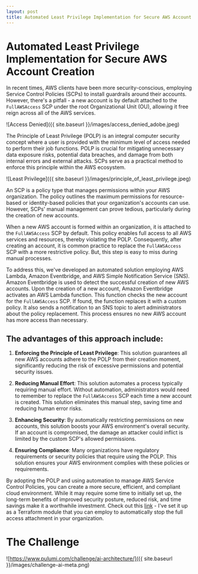 ```yaml
---
layout: post
title: Automated Least Privilege Implementation for Secure AWS Account Creation
---
```


# Automated Least Privilege Implementation for Secure AWS Account Creation

In recent times, AWS clients have been more security-conscious, employing Service Control Policies (SCPs) to install guardrails around their accounts. However, there's a pitfall - a new account is by default attached to the `FullAWSAccess` SCP under the root Organizational Unit (OU), allowing it free reign across all of the AWS services.

![Access Denied]({{ site.baseurl }}/images/access_denied_adobe.jpeg)

The Principle of Least Privilege (POLP) is an integral computer security concept where a user is provided with the minimum level of access needed to perform their job functions. POLP is crucial for mitigating unnecessary data exposure risks, potential data breaches, and damage from both internal errors and external attacks. SCPs serve as a practical method to enforce this principle within the AWS ecosystem.

![Least Privilege]({{ site.baseurl }}/images/principle_of_least_privilege.jpeg)

An SCP is a policy type that manages permissions within your AWS organization. The policy outlines the maximum permissions for resource-based or identity-based policies that your organization's accounts can use. However, SCPs' manual management can prove tedious, particularly during the creation of new accounts.

When a new AWS account is formed within an organization, it is attached to the `FullAWSAccess` SCP by default. This policy enables full access to all AWS services and resources, thereby violating the POLP. Consequently, after creating an account, it is common practice to replace the `FullAWSAccess` SCP with a more restrictive policy. But, this step is easy to miss during manual processes.

To address this, we've developed an automated solution employing AWS Lambda, Amazon Eventbridge, and AWS Simple Notification Service (SNS). Amazon Eventbridge is used to detect the successful creation of new AWS accounts. Upon the creation of a new account, Amazon Eventbridge activates an AWS Lambda function. This function checks the new account for the `FullAWSAccess` SCP. If found, the function replaces it with a custom policy. It also sends a notification to an SNS topic to alert administrators about the policy replacement. This process ensures no new AWS account has more access than necessary.

## The advantages of this approach include:

1. **Enforcing the Principle of Least Privilege**: This solution guarantees all new AWS accounts adhere to the POLP from their creation moment, significantly reducing the risk of excessive permissions and potential security issues.

2. **Reducing Manual Effort**: This solution automates a process typically requiring manual effort. Without automation, administrators would need to remember to replace the `FullAWSAccess` SCP each time a new account is created. This solution eliminates this manual step, saving time and reducing human error risks.

3. **Enhancing Security**: By automatically restricting permissions on new accounts, this solution boosts your AWS environment's overall security. If an account is compromised, the damage an attacker could inflict is limited by the custom SCP's allowed permissions.

4. **Ensuring Compliance**: Many organizations have regulatory requirements or security policies that require using the POLP. This solution ensures your AWS environment complies with these policies or requirements.

By adopting the POLP and using automation to manage AWS Service Control Policies, you can create a more secure, efficient, and compliant cloud environment. While it may require some time to initially set up, the long-term benefits of improved security posture, reduced risk, and time savings make it a worthwhile investment. Check out this [link](https://github.com/joebywan/tfmodules/tree/main/auto_Remove_Full_Access_SCP) - I've set it up as a Terraform module that you can employ to automatically stop the full access attachment in your organization.


# The Challenge
![https://www.pulumi.com/challenge/ai-architecture/]({{ site.baseurl }}/images/challenge-ai-meta.png)

